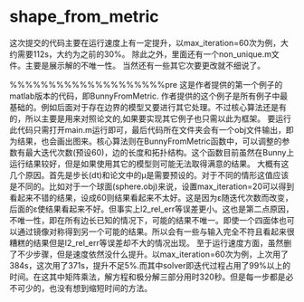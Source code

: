# shape_from_metric
这次提交的代码主要在运行速度上有一定提升，以max_iteration=60次为例，大约需要112s，大约为之前的30%。
除此之外，里面还有一个non_unique.m文件。主要是展示解的不唯一性。
当然还有一些其它次要更改就不细说了。

%%%%%%%%%%%%%%%%%%%%pre
这是作者提供的第一个例子的matlab版本的代码，即BunnyFromMetric.
作者提供的这个例子是所有例子中最基础的。例如后面对于存在边界的模型又要进行其它处理。不过核心算法还是有的，所以主要是用来对照论文的,如果要实现其它例子也只需以此为框架。
要运行此代码只需打开main.m运行即可，最后代码所在文件夹会有一个obj文件输出，即为结果，也会画出图来。核心算法则在BunnyFromMetric函数中，可以调整的参数有最大迭代次数(预设60)，边的长度和拓扑结构。这个函数目前虽然在Bunny上运行结果较好，但是如果使用其它的模型则可能无法取得满意的结果。
大概有这几个原因。首先是步长(dt)和论文中的μ是需要预设的。对于不同的情形这值应该是不同的。比如对于一个球面(sphere.obj)来说，设置max_iteration=20可以得到看起来不错的结果，设成60则结果看起来不太好。这是因为ε随迭代次数而改变，后面的ε使结果看起来不好。但事实上l2_rel_err等误差更小。这也是第二点原因，不唯一性，即在所有边长已知的情况下，可能的结果不唯一。即使一个四面体也可以通过镜像对称得到另一个可能的结果。所以会有一些与输入完全不符且看起来很糟糕的结果但是l2_rel_err等误差却不大的情况出现。
至于运行速度方面，虽然删了不少步骤，但是速度依然没什么提升。以max_iteration=60次为例，上次用了384s，这次用了371s，提升不足5%.而其中solver即迭代过程占用了99%以上的时间。在这其中矩阵乘法，解方程和极分解三部分用时320秒。但是每一步都是必不可少的，也没有想到缩短时间的方法。
